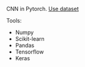CNN in Pytorch.
[Use dataset](https://www.kaggle.com/datasets/nelgiriyewithana/apple-quality)

Tools:
  - Numpy
  - Scikit-learn
  - Pandas
  - Tensorflow
  - Keras
   
